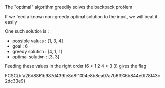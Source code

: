 The "optimal" algorithm greedily solves the backpack problem

If we feed a known non-greedy optimal solution to the input, we will beat it easily

One such solution is :

- possible values : [1, 3, 4]
- goal : 6
- greedy solution : [4, 1, 1]
- optimal solution : [3, 3]

Feeding these values in the right order (6 > 1 2 4 > 3 3) gives the flag

FCSC{bfa26d8861b987d439fe8d8f1004e8b8ea07a7b6f936b844e0f78f43c2dc33e9}
